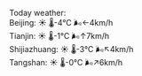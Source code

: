 Today weather:  
Beijing: ☀️   🌡️-4°C 🌬️←4km/h  
Tianjin: ☀️   🌡️-1°C 🌬️↑7km/h  
Shijiazhuang: ☀️   🌡️-3°C 🌬️↖4km/h  
Tangshan: ☀️   🌡️-0°C 🌬️↗6km/h  
